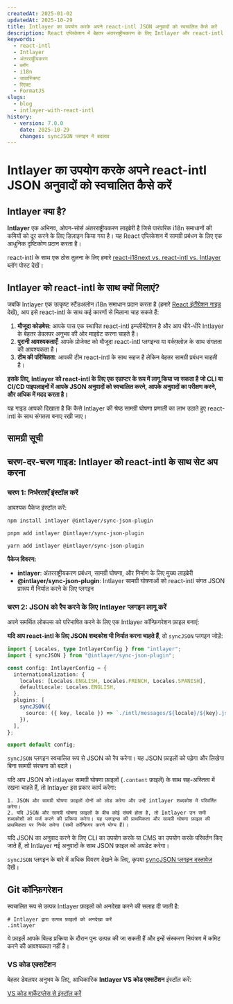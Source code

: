 ```yaml
---
createdAt: 2025-01-02
updatedAt: 2025-10-29
title: Intlayer का उपयोग करके अपने react-intl JSON अनुवादों को स्वचालित कैसे करें
description: React एप्लिकेशन में बेहतर अंतरराष्ट्रीयकरण के लिए Intlayer और react-intl के साथ अपने JSON अनुवादों को स्वचालित करें।
keywords:
  - react-intl
  - Intlayer
  - अंतरराष्ट्रीयकरण
  - ब्लॉग
  - i18n
  - जावास्क्रिप्ट
  - रिएक्ट
  - FormatJS
slugs:
  - blog
  - intlayer-with-react-intl
history:
  - version: 7.0.0
    date: 2025-10-29
    changes: syncJSON प्लगइन में बदलाव
---
```


# Intlayer का उपयोग करके अपने react-intl JSON अनुवादों को स्वचालित कैसे करें

## Intlayer क्या है?

**Intlayer** एक अभिनव, ओपन-सोर्स अंतरराष्ट्रीयकरण लाइब्रेरी है जिसे पारंपरिक i18n समाधानों की कमियों को दूर करने के लिए डिज़ाइन किया गया है। यह React एप्लिकेशन में सामग्री प्रबंधन के लिए एक आधुनिक दृष्टिकोण प्रदान करता है।

react-intl के साथ एक ठोस तुलना के लिए हमारे [react-i18next vs. react-intl vs. Intlayer](https://github.com/aymericzip/intlayer/blob/main/docs/blog/hi/react-i18next_vs_react-intl_vs_intlayer.md) ब्लॉग पोस्ट देखें।

## Intlayer को react-intl के साथ क्यों मिलाएं?

जबकि Intlayer एक उत्कृष्ट स्टैंडअलोन i18n समाधान प्रदान करता है (हमारे [React इंटीग्रेशन गाइड](https://github.com/aymericzip/intlayer/blob/main/docs/docs/hi/intlayer_with_vite+react.md) देखें), आप इसे react-intl के साथ कई कारणों से मिलाना चाह सकते हैं:

1. **मौजूदा कोडबेस**: आपके पास एक स्थापित react-intl इम्प्लीमेंटेशन है और आप धीरे-धीरे Intlayer के बेहतर डेवलपर अनुभव की ओर माइग्रेट करना चाहते हैं।
2. **पुरानी आवश्यकताएँ**: आपके प्रोजेक्ट को मौजूदा react-intl प्लगइन्स या वर्कफ़्लोज़ के साथ संगतता की आवश्यकता है।
3. **टीम की परिचितता**: आपकी टीम react-intl के साथ सहज है लेकिन बेहतर सामग्री प्रबंधन चाहती है।

**इसके लिए, Intlayer को react-intl के लिए एक एडाप्टर के रूप में लागू किया जा सकता है जो CLI या CI/CD पाइपलाइनों में आपके JSON अनुवादों को स्वचालित करने, आपके अनुवादों का परीक्षण करने, और अधिक में मदद करता है।**

यह गाइड आपको दिखाता है कि कैसे Intlayer की श्रेष्ठ सामग्री घोषणा प्रणाली का लाभ उठाते हुए react-intl के साथ संगतता बनाए रखी जाए।

## सामग्री सूची

<TOC/>

## चरण-दर-चरण गाइड: Intlayer को react-intl के साथ सेट अप करना

### चरण 1: निर्भरताएँ इंस्टॉल करें

आवश्यक पैकेज इंस्टॉल करें:

```bash packageManager="npm"
npm install intlayer @intlayer/sync-json-plugin
```

```bash packageManager="pnpm"
pnpm add intlayer @intlayer/sync-json-plugin
```

```bash packageManager="yarn"
yarn add intlayer @intlayer/sync-json-plugin
```

**पैकेज विवरण:**

- **intlayer**: अंतरराष्ट्रीयकरण प्रबंधन, सामग्री घोषणा, और निर्माण के लिए मुख्य लाइब्रेरी
- **@intlayer/sync-json-plugin**: Intlayer सामग्री घोषणाओं को react-intl संगत JSON प्रारूप में निर्यात करने के लिए प्लगइन

### चरण 2: JSON को रैप करने के लिए Intlayer प्लगइन लागू करें

अपने समर्थित लोकल्स को परिभाषित करने के लिए एक Intlayer कॉन्फ़िगरेशन फ़ाइल बनाएं:

**यदि आप react-intl के लिए JSON शब्दकोश भी निर्यात करना चाहते हैं**, तो `syncJSON` प्लगइन जोड़ें:

```typescript fileName="intlayer.config.ts"
import { Locales, type IntlayerConfig } from "intlayer";
import { syncJSON } from "@intlayer/sync-json-plugin";

const config: IntlayerConfig = {
  internationalization: {
    locales: [Locales.ENGLISH, Locales.FRENCH, Locales.SPANISH],
    defaultLocale: Locales.ENGLISH,
  },
  plugins: [
    syncJSON({
      source: ({ key, locale }) => `./intl/messages/${locale}/${key}.json`,
    }),
  ],
};

export default config;
```

`syncJSON` प्लगइन स्वचालित रूप से JSON को रैप करेगा। यह JSON फ़ाइलों को पढ़ेगा और लिखेगा बिना सामग्री संरचना को बदले।

यदि आप JSON को intlayer सामग्री घोषणा फ़ाइलों (`.content` फ़ाइलें) के साथ सह-अस्तित्व में रखना चाहते हैं, तो Intlayer इस प्रकार कार्य करेगा:

    1. JSON और सामग्री घोषणा फ़ाइलों दोनों को लोड करेगा और उन्हें intlayer शब्दकोश में परिवर्तित करेगा।
    2. यदि JSON और सामग्री घोषणा फ़ाइलों के बीच कोई संघर्ष होता है, तो Intlayer उन सभी शब्दकोशों को मर्ज करने की प्रक्रिया करेगा। यह प्लगइन्स की प्राथमिकता और सामग्री घोषणा फ़ाइल की प्राथमिकता पर निर्भर करेगा (सभी कॉन्फ़िगर करने योग्य हैं)।

यदि JSON का अनुवाद करने के लिए CLI का उपयोग करके या CMS का उपयोग करके परिवर्तन किए जाते हैं, तो Intlayer नई अनुवादों के साथ JSON फ़ाइल को अपडेट करेगा।

`syncJSON` प्लगइन के बारे में अधिक विवरण देखने के लिए, कृपया [syncJSON प्लगइन दस्तावेज़](https://github.com/aymericzip/intlayer/blob/main/docs/docs/hi/plugins/sync-json.md) देखें।

## Git कॉन्फ़िगरेशन

स्वचालित रूप से उत्पन्न Intlayer फ़ाइलों को अनदेखा करने की सलाह दी जाती है:

```plaintext fileName=".gitignore"
# Intlayer द्वारा उत्पन्न फ़ाइलों को अनदेखा करें
.intlayer
```

ये फ़ाइलें आपके बिल्ड प्रक्रिया के दौरान पुनः उत्पन्न की जा सकती हैं और इन्हें संस्करण नियंत्रण में कमिट करने की आवश्यकता नहीं है।

### VS कोड एक्सटेंशन

बेहतर डेवलपर अनुभव के लिए, आधिकारिक **Intlayer VS कोड एक्सटेंशन** इंस्टॉल करें:

[VS कोड मार्केटप्लेस से इंस्टॉल करें](https://marketplace.visualstudio.com/items?itemName=intlayer.intlayer-vs-code-extension)
